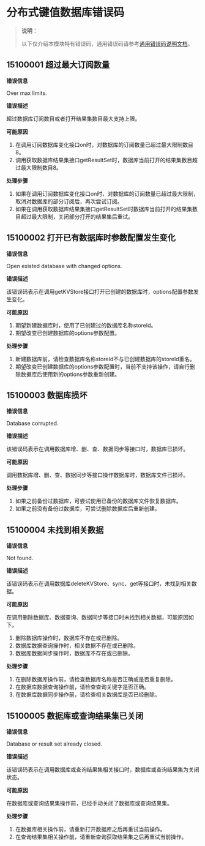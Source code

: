 # 分布式键值数据库错误码

> **说明：**
>
> 以下仅介绍本模块特有错误码，通用错误码请参考[通用错误码说明文档](cj-errorcode-universal.md)。

## 15100001 超过最大订阅数量

**错误信息**

Over max  limits.

**错误描述**

超过数据库订阅数目或者打开结果集数目最大支持上限。

**可能原因**

1. 在调用订阅数据库变化接口on时，对数据库的订阅数量已超过最大限制数目8。
2. 调用获取数据库结果集接口getResultSet时，数据库当前打开的结果集数目超过最大限制数目8。

**处理步骤**

1. 如果在调用订阅数据库变化接口on时，对数据库的订阅数量已超过最大限制，取消对数据库的部分订阅后，再次尝试订阅。
2. 如果在调用获取数据库结果集接口getResultSet时数据库当前打开的结果集数目超过最大限制，关闭部分打开的结果集后重试。

## 15100002 打开已有数据库时参数配置发生变化

**错误信息**

Open existed database with changed options.

**错误描述**

该错误码表示在调用getKVStore接口打开已创建的数据库时，options配置参数发生变化。

**可能原因**

1. 期望新建数据库时，使用了已创建过的数据库名称storeId。
2. 期望改变已创建数据库的options参数配置。

**处理步骤**

1. 新建数据库前，请检查数据库名称storeId不与已创建数据库的storeId重名。
2. 期望改变已创建数据库的options参数配置时，当前不支持该操作，请自行删除数据库后使用新的options参数重新创建。

## 15100003 数据库损坏

**错误信息**

Database corrupted.

**错误描述**

该错误码表示在调用数据库增、删、查、数据同步等接口时，数据库已损坏。

**可能原因**

调用数据库增、删、查、数据同步等接口操作数据库时，数据库文件已损坏。

**处理步骤**

1. 如果之前备份过数据库，可尝试使用已备份的数据库文件恢复数据库。
2. 如果之前没有备份过数据库，可尝试删除数据库后重新创建。

## 15100004 未找到相关数据

**错误信息**

Not found.

**错误描述**

该错误码表示在调用数据库deleteKVStore、sync、get等接口时，未找到相关数据。

**可能原因**

在调用删除数据库、数据查询、数据同步等接口时未找到相关数据，可能原因如下。

1. 删除数据库操作时，数据库不存在或已删除。
2. 数据库数据查询操作时，相关数据不存在或已删除。
3. 数据库数据同步操作时，数据库不存在或已删除。

**处理步骤**

1. 在删除数据库操作前，请检查数据库名称是否正确或是否重复删除。
2. 在数据库数据查询操作前，请检查查询关键字是否正确。
3. 在数据库数据同步操作前，请检查相关数据库是否已经删除。

## 15100005 数据库或查询结果集已关闭

**错误信息**

Database or result set already closed.

**错误描述**

该错误码表示在调用数据库或查询结果集相关接口时，数据库或查询结果集为关闭状态。

**可能原因**

在数据库或查询结果集操作前，已经手动关闭了数据库或查询结果集。

**处理步骤**

1. 在数据库相关操作前，请重新打开数据库之后再重试当前操作。
2. 在查询结果集相关操作前，请重新查询获取结果集之后再重试当前操作。
